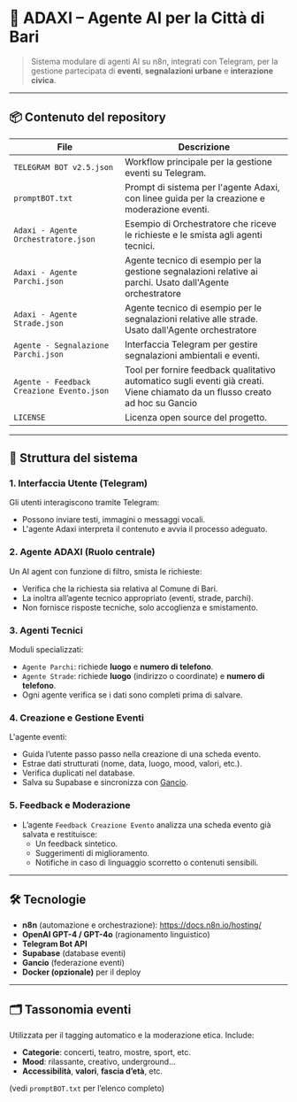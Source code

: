 # 🧠 ADAXI – Agente AI per la Città di Bari

> Sistema modulare di agenti AI su n8n, integrati con Telegram, per la gestione partecipata di **eventi**, **segnalazioni urbane** e **interazione civica**.

---

## 📦 Contenuto del repository

| File | Descrizione |
|------|-------------|
| `TELEGRAM BOT v2.5.json` | Workflow principale per la gestione eventi su Telegram. |
| `promptBOT.txt` | Prompt di sistema per l'agente Adaxi, con linee guida per la creazione e moderazione eventi. |
| `Adaxi - Agente Orchestratore.json` | Esempio di Orchestratore che riceve le richieste e le smista agli agenti tecnici. |
| `Adaxi - Agente Parchi.json` | Agente tecnico di esempio per la gestione segnalazioni relative ai parchi. Usato dall'Agente orchestratore |
| `Adaxi - Agente Strade.json` | Agente tecnico di esempio per le segnalazioni relative alle strade. Usato dall'Agente orchestratore |
| `Agente - Segnalazione Parchi.json` | Interfaccia Telegram per gestire segnalazioni ambientali e eventi. |
| `Agente - Feedback Creazione Evento.json` | Tool per fornire feedback qualitativo automatico sugli eventi già creati. Viene chiamato da un flusso creato ad hoc su Gancio |
| `LICENSE` | Licenza open source del progetto. |

---

## 🧭 Struttura del sistema

### 1. **Interfaccia Utente (Telegram)**
Gli utenti interagiscono tramite Telegram:
- Possono inviare testi, immagini o messaggi vocali.
- L'agente Adaxi interpreta il contenuto e avvia il processo adeguato.

### 2. **Agente ADAXI (Ruolo centrale)**
Un AI agent con funzione di filtro, smista le richieste:
- Verifica che la richiesta sia relativa al Comune di Bari.
- La inoltra all’agente tecnico appropriato (eventi, strade, parchi).
- Non fornisce risposte tecniche, solo accoglienza e smistamento.

### 3. **Agenti Tecnici**
Moduli specializzati:
- `Agente Parchi`: richiede **luogo** e **numero di telefono**.
- `Agente Strade`: richiede **luogo** (indirizzo o coordinate) e **numero di telefono**.
- Ogni agente verifica se i dati sono completi prima di salvare.

### 4. **Creazione e Gestione Eventi**
L'agente eventi:
- Guida l’utente passo passo nella creazione di una scheda evento.
- Estrae dati strutturati (nome, data, luogo, mood, valori, etc.).
- Verifica duplicati nel database.
- Salva su Supabase e sincronizza con [Gancio](https://gancio.baricittaperta.xyz/).

### 5. **Feedback e Moderazione**
- L’agente `Feedback Creazione Evento` analizza una scheda evento già salvata e restituisce:
  - Un feedback sintetico.
  - Suggerimenti di miglioramento.
  - Notifiche in caso di linguaggio scorretto o contenuti sensibili.

---

## 🛠 Tecnologie

- **n8n** (automazione e orchestrazione): https://docs.n8n.io/hosting/
- **OpenAI GPT-4 / GPT-4o** (ragionamento linguistico)
- **Telegram Bot API**
- **Supabase** (database eventi)
- **Gancio** (federazione eventi)
- **Docker (opzionale)** per il deploy

---

## 🗂 Tassonomia eventi

Utilizzata per il tagging automatico e la moderazione etica. Include:
- **Categorie**: concerti, teatro, mostre, sport, etc.
- **Mood**: rilassante, creativo, underground...
- **Accessibilità**, **valori**, **fascia d’età**, etc.

(vedi `promptBOT.txt` per l’elenco completo)
